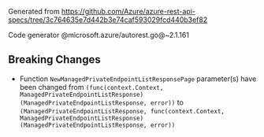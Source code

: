 Generated from https://github.com/Azure/azure-rest-api-specs/tree/3c764635e7d442b3e74caf593029fcd440b3ef82

Code generator @microsoft.azure/autorest.go@~2.1.161

## Breaking Changes

- Function `NewManagedPrivateEndpointListResponsePage` parameter(s) have been changed from `(func(context.Context, ManagedPrivateEndpointListResponse) (ManagedPrivateEndpointListResponse, error))` to `(ManagedPrivateEndpointListResponse, func(context.Context, ManagedPrivateEndpointListResponse) (ManagedPrivateEndpointListResponse, error))`
